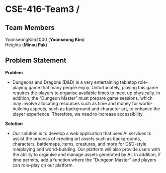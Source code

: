 # CSE-416-Team3 / 

## Team Members
YoonseongKim2000 (**Yoonseong Kim**)   
Heights (**Minsu Pak**)

## Problem Statement
**Problem**
- Dungeons and Dragons (D&D) is a very entertaining tabletop role-playing game that many people enjoy. Unfortunately, playing this game requires the players to organise available times to meet up physically. In addition, the “Dungeon Master” must prepare game sessions, which may involve allocating resources such as time and money for world-building aspects, such as background and character art, to enhance the player experience. Therefore, we need to increase accessibility.

**Solution**
- Our solution is to develop a web application that uses AI services to assist the process of creating art assets such as backgrounds, characters, battlemaps, items, creatures, and more for D&D-style roleplaying and world-building. Our platform will also provide users with the ability to organise and manage assets generated by AI. In addition, if time permits, add a function where the “Dungeon Master” and players can role-play on our platform.
